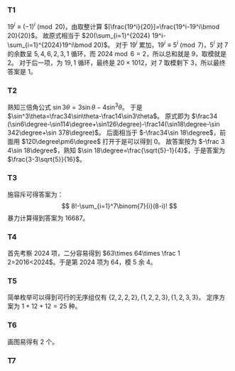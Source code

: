 ### T1
$19^i\equiv (-1)^i\pmod {20}$，由取整计算 $[\frac{19^i}{20}]=\frac{19^i-19^i\bmod 20}{20}$。
故原式相当于 $20(\sum_{i=1}^{2024} 19^i-\sum_{i=1}^{2024}19^i\bmod 20)$。
对于 $19^i$ 累加，$19^i\equiv5^i\pmod 7$，$5^i$ 对 $7$ 的余数呈 $5,4,6,2,3,1$ 循环，而 $2024\bmod 6 =2$，所以总和就是 $9$，取模就是 $2$。
对于后一项，为 $19,1$ 循环，最终是 $20\times 1012$，对 $7$ 取模剩下 $3$，所以最终答案是 $1$。
### T2
熟知三倍角公式 $\sin 3\theta=3\sin\theta-4\sin^3\theta$。
于是 $\sin^3\theta=\frac34\sin\theta-\frac14\sin3\theta$。
原式即为 $\frac34 (\sin6\degree-\sin114\degree+\sin126\degree)-\frac14(\sin18\degree-\sin 342\degree+\sin 378\degree)$。
后面相当于 $-\frac34\sin 18\degree$，前面用 $120\degree\pm6\degree$ 打开于是可以得到 $0$。
故答案按为 $-\frac 3 4\sin 18\degree$，熟知 $\sin 18\degree=\frac{\sqrt{5}-1}{4}$，于是答案为 $\frac{3-3\sqrt{5}}{16}$。
### T3
施容斥可得答案为：
$$
8!-\sum_{i=1}^7\binom{7}{i}(8-i)!
$$
暴力计算得到答案为 $16687$。
### T4
首先考察 $2024$ 项，二分容易得到 $63\times 64\times \frac 1 2=2016<2024$。于是第 $2024$ 项为 $64$，模 $5$ 余 $4$。
### T5
简单枚举可以得到可行的无序组仅有 $\{2,2,2,2\},\{1,2,2,3\},\{1,2,3,3\}$。
定序方案为 $1+12+12=25$ 种。
### T6
画图易得有 $2$ 个。
### T7
